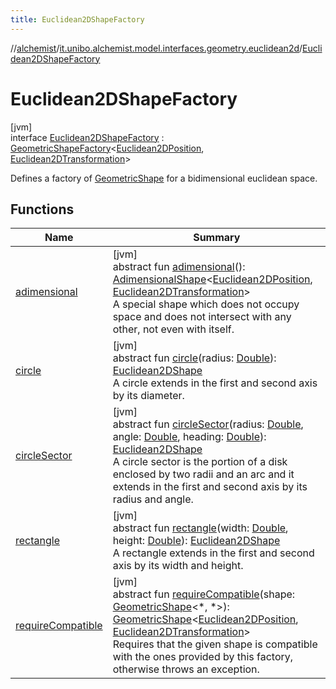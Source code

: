 ```yaml
---
title: Euclidean2DShapeFactory
---
```

//[alchemist](../../../index.html)/[it.unibo.alchemist.model.interfaces.geometry.euclidean2d](../index.html)/[Euclidean2DShapeFactory](index.html)



# Euclidean2DShapeFactory



[jvm]\
interface [Euclidean2DShapeFactory](index.html) : [GeometricShapeFactory](../../it.unibo.alchemist.model.interfaces.geometry/-geometric-shape-factory/index.html)<[Euclidean2DPosition](../../it.unibo.alchemist.model.implementations.positions/-euclidean2-d-position/index.html), [Euclidean2DTransformation](../-euclidean2-d-transformation/index.html)> 

Defines a factory of [GeometricShape](../../it.unibo.alchemist.model.interfaces.geometry/-geometric-shape/index.html) for a bidimensional euclidean space.



## Functions


| Name | Summary |
|---|---|
| [adimensional](../../it.unibo.alchemist.model.interfaces.geometry/-geometric-shape-factory/adimensional.html) | [jvm]<br>abstract fun [adimensional](../../it.unibo.alchemist.model.interfaces.geometry/-geometric-shape-factory/adimensional.html)(): [AdimensionalShape](../../it.unibo.alchemist.model.implementations.geometry/-adimensional-shape/index.html)<[Euclidean2DPosition](../../it.unibo.alchemist.model.implementations.positions/-euclidean2-d-position/index.html), [Euclidean2DTransformation](../-euclidean2-d-transformation/index.html)><br>A special shape which does not occupy space and does not intersect with any other, not even with itself. |
| [circle](circle.html) | [jvm]<br>abstract fun [circle](circle.html)(radius: [Double](https://kotlinlang.org/api/latest/jvm/stdlib/kotlin/-double/index.html)): [Euclidean2DShape](../index.html#1496739300%2FClasslikes%2F-134779887)<br>A circle extends in the first and second axis by its diameter. |
| [circleSector](circle-sector.html) | [jvm]<br>abstract fun [circleSector](circle-sector.html)(radius: [Double](https://kotlinlang.org/api/latest/jvm/stdlib/kotlin/-double/index.html), angle: [Double](https://kotlinlang.org/api/latest/jvm/stdlib/kotlin/-double/index.html), heading: [Double](https://kotlinlang.org/api/latest/jvm/stdlib/kotlin/-double/index.html)): [Euclidean2DShape](../index.html#1496739300%2FClasslikes%2F-134779887)<br>A circle sector is the portion of a disk enclosed by two radii and an arc and it extends in the first and second axis by its radius and angle. |
| [rectangle](rectangle.html) | [jvm]<br>abstract fun [rectangle](rectangle.html)(width: [Double](https://kotlinlang.org/api/latest/jvm/stdlib/kotlin/-double/index.html), height: [Double](https://kotlinlang.org/api/latest/jvm/stdlib/kotlin/-double/index.html)): [Euclidean2DShape](../index.html#1496739300%2FClasslikes%2F-134779887)<br>A rectangle extends in the first and second axis by its width and height. |
| [requireCompatible](../../it.unibo.alchemist.model.interfaces.geometry/-geometric-shape-factory/require-compatible.html) | [jvm]<br>abstract fun [requireCompatible](../../it.unibo.alchemist.model.interfaces.geometry/-geometric-shape-factory/require-compatible.html)(shape: [GeometricShape](../../it.unibo.alchemist.model.interfaces.geometry/-geometric-shape/index.html)<*, *>): [GeometricShape](../../it.unibo.alchemist.model.interfaces.geometry/-geometric-shape/index.html)<[Euclidean2DPosition](../../it.unibo.alchemist.model.implementations.positions/-euclidean2-d-position/index.html), [Euclidean2DTransformation](../-euclidean2-d-transformation/index.html)><br>Requires that the given shape is compatible with the ones provided by this factory, otherwise throws an exception. |


